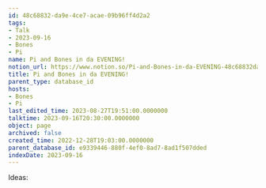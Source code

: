 ```yaml
---
id: 48c68832-da9e-4ce7-acae-09b96ff4d2a2
tags:
- Talk
- 2023-09-16
- Bones
- Pi
name: Pi and Bones in da EVENING!
notion_url: https://www.notion.so/Pi-and-Bones-in-da-EVENING-48c68832da9e4ce7acae09b96ff4d2a2
title: Pi and Bones in da EVENING!
parent_type: database_id
hosts:
- Bones
- Pi
last_edited_time: 2023-08-27T19:51:00.0000000
talktime: 2023-09-16T20:30:00.0000000
object: page
archived: false
created_time: 2022-12-28T19:03:00.0000000
parent_database_id: e9339446-880f-4ef0-8ad7-8ad1f507dded
indexDate: 2023-09-16
---
```


Ideas:
























